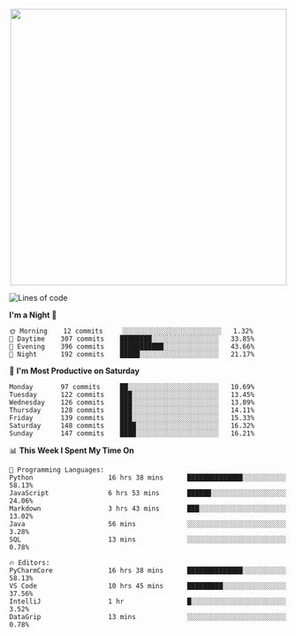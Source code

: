 <!--

[![Hits](https://hits.seeyoufarm.com/api/count/incr/badge.svg?url=https%3A%2F%2Fgithub.com/sangm1n)](https://hits.seeyoufarm.com) 
[![Repos Badge](https://badges.pufler.dev/repos/sangm1n)](https://badges.pufler.dev)
[![Github Badge](http://img.shields.io/badge/-github-black?style=flat-square&logo=github&logoColor=white&link=https:https://github.com/sangm1n/)](https://github.com/sangm1n/)
[![Netlify Badge](https://img.shields.io/badge/-TIL-00C7B7?style=flat-square&logo=Netlify&logoColor=white&link=https://sangminlog.netlify.com)](https://sangminlog.netlify.com)
[![Hugo Badge](https://img.shields.io/badge/-techblog-FF4088?style=flat-square&logo=Hugo&logoColor=white&link=https://sangm1n.github.io)](https://sangm1n.github.io)
[![Mail Badge](http://img.shields.io/badge/-mail-D14836?style=flat-square&logo=Gmail&logoColor=white&link=mailto:dltkd96als@naver.com)](mailto:dltkd96als@naver.com/)

![Lines of code](https://img.shields.io/badge/From%20Hello%20World%20I%27ve%20Written-3.9%20million%20lines%20of%20code-blue)
-->

<!--  -->

<p align="center">
  <a href="https://sangminlog.tistory.com/">
    <img src="https://user-images.githubusercontent.com/46131688/100516133-08bf3880-31c5-11eb-97ce-0548a7b3a35a.png" width="500">
  </a>
</p>

<!--START_SECTION:waka-->
![Lines of code](https://img.shields.io/badge/From%20Hello%20World%20I%27ve%20Written-3.4%20million%20lines%20of%20code-blue)

**I'm a Night 🦉** 

```text
🌞 Morning    12 commits     ░░░░░░░░░░░░░░░░░░░░░░░░░   1.32% 
🌆 Daytime    307 commits    ████████░░░░░░░░░░░░░░░░░   33.85% 
🌃 Evening    396 commits    ███████████░░░░░░░░░░░░░░   43.66% 
🌙 Night      192 commits    █████░░░░░░░░░░░░░░░░░░░░   21.17%

```
📅 **I'm Most Productive on Saturday** 

```text
Monday       97 commits     ██░░░░░░░░░░░░░░░░░░░░░░░   10.69% 
Tuesday      122 commits    ███░░░░░░░░░░░░░░░░░░░░░░   13.45% 
Wednesday    126 commits    ███░░░░░░░░░░░░░░░░░░░░░░   13.89% 
Thursday     128 commits    ███░░░░░░░░░░░░░░░░░░░░░░   14.11% 
Friday       139 commits    ███░░░░░░░░░░░░░░░░░░░░░░   15.33% 
Saturday     148 commits    ████░░░░░░░░░░░░░░░░░░░░░   16.32% 
Sunday       147 commits    ████░░░░░░░░░░░░░░░░░░░░░   16.21%

```


📊 **This Week I Spent My Time On** 

```text
💬 Programming Languages: 
Python                   16 hrs 38 mins      ██████████████░░░░░░░░░░░   58.13% 
JavaScript               6 hrs 53 mins       ██████░░░░░░░░░░░░░░░░░░░   24.06% 
Markdown                 3 hrs 43 mins       ███░░░░░░░░░░░░░░░░░░░░░░   13.02% 
Java                     56 mins             ░░░░░░░░░░░░░░░░░░░░░░░░░   3.28% 
SQL                      13 mins             ░░░░░░░░░░░░░░░░░░░░░░░░░   0.78%

🔥 Editors: 
PyCharmCore              16 hrs 38 mins      ██████████████░░░░░░░░░░░   58.13% 
VS Code                  10 hrs 45 mins      █████████░░░░░░░░░░░░░░░░   37.56% 
IntelliJ                 1 hr                █░░░░░░░░░░░░░░░░░░░░░░░░   3.52% 
DataGrip                 13 mins             ░░░░░░░░░░░░░░░░░░░░░░░░░   0.78%

```


<!--END_SECTION:waka-->


<!--
**sangm1n/sangm1n** is a ✨ _special_ ✨ repository because its `README.md` (this file) appears on your GitHub profile.

Here are some ideas to get you started:

- 🔭 I’m currently working on ...
- 🌱 I’m currently learning ...
- 👯 I’m looking to collaborate on ...
- 🤔 I’m looking for help with ...
- 💬 Ask me about ...
- 📫 How to reach me: ...
- 😄 Pronouns: ...
- ⚡ Fun fact: ...

https://shields.io/
-->


